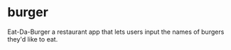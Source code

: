 # burger
Eat-Da-Burger a restaurant app that lets users input the names of burgers they'd like to eat.
